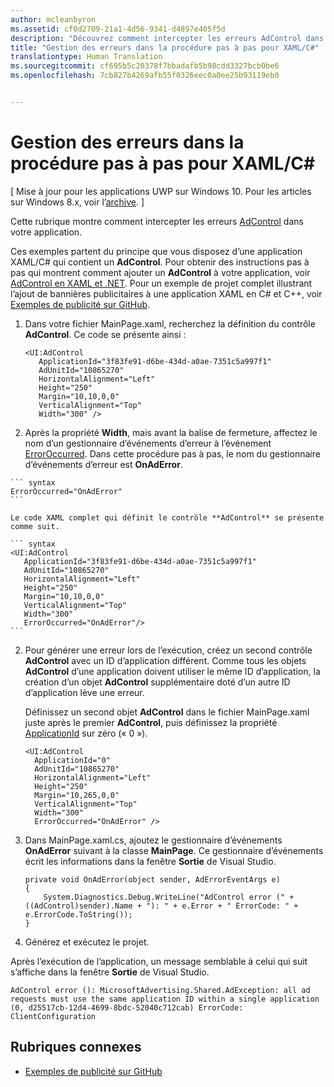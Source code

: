 ```yaml
---
author: mcleanbyron
ms.assetid: cf0d2709-21a1-4d56-9341-d4897e405f5d
description: "Découvrez comment intercepter les erreurs AdControl dans votre application."
title: "Gestion des erreurs dans la procédure pas à pas pour XAML/C#"
translationtype: Human Translation
ms.sourcegitcommit: cf695b5c20378f7bbadafb5b98cdd3327bcb0be6
ms.openlocfilehash: 7cb827b4269afb55f0326eec0a0ee25b93119eb0


---
```


# Gestion des erreurs dans la procédure pas à pas pour XAML/C#


\[ Mise à jour pour les applications UWP sur Windows 10. Pour les articles sur Windows 8.x, voir l’[archive](http://go.microsoft.com/fwlink/p/?linkid=619132). \]

Cette rubrique montre comment intercepter les erreurs [AdControl](https://msdn.microsoft.com/library/windows/apps/microsoft.advertising.winrt.ui.adcontrol.aspx) dans votre application.

Ces exemples partent du principe que vous disposez d’une application XAML/C# qui contient un **AdControl**. Pour obtenir des instructions pas à pas qui montrent comment ajouter un **AdControl** à votre application, voir [AdControl en XAML et .NET](adcontrol-in-xaml-and--net.md). Pour un exemple de projet complet illustrant l’ajout de bannières publicitaires à une application XAML en C# et C++, voir [Exemples de publicité sur GitHub](http://aka.ms/githubads).

1.  Dans votre fichier MainPage.xaml, recherchez la définition du contrôle **AdControl**. Ce code se présente ainsi :

    ``` syntax
    <UI:AdControl
       ApplicationId="3f83fe91-d6be-434d-a0ae-7351c5a997f1"
       AdUnitId="10865270"
       HorizontalAlignment="Left"
       Height="250"
       Margin="10,10,0,0"
       VerticalAlignment="Top"
       Width="300" />
    ```

2.   Après la propriété **Width**, mais avant la balise de fermeture, affectez le nom d’un gestionnaire d’événements d’erreur à l’événement [ErrorOccurred](https://msdn.microsoft.com/library/windows/apps/microsoft.advertising.winrt.ui.adcontrol.erroroccurred.aspx). Dans cette procédure pas à pas, le nom du gestionnaire d’événements d’erreur est **OnAdError**.

    ``` syntax
    ErrorOccurred="OnAdError"
    ```

    Le code XAML complet qui définit le contrôle **AdControl** se présente comme suit.

    ``` syntax
    <UI:AdControl
       ApplicationId="3f83fe91-d6be-434d-a0ae-7351c5a997f1"
       AdUnitId="10865270"
       HorizontalAlignment="Left"
       Height="250"
       Margin="10,10,0,0"
       VerticalAlignment="Top"
       Width="300"
       ErrorOccurred="OnAdError"/>
    ```

2.  Pour générer une erreur lors de l’exécution, créez un second contrôle **AdControl** avec un ID d’application différent. Comme tous les objets **AdControl** d’une application doivent utiliser le même ID d’application, la création d’un objet **AdControl** supplémentaire doté d’un autre ID d’application lève une erreur.

    Définissez un second objet **AdControl** dans le fichier MainPage.xaml juste après le premier **AdControl**, puis définissez la propriété [ApplicationId](https://msdn.microsoft.com/library/windows/apps/microsoft.advertising.winrt.ui.adcontrol.applicationid.aspx) sur zéro (« 0 »).

    ``` syntax
    <UI:AdControl
      ApplicationId="0"
      AdUnitId="10865270"
      HorizontalAlignment="Left"
      Height="250"
      Margin="10,265,0,0"
      VerticalAlignment="Top"
      Width="300"
      ErrorOccurred="OnAdError" />
    ```

3.  Dans MainPage.xaml.cs, ajoutez le gestionnaire d’événements **OnAdError** suivant à la classe **MainPage**. Ce gestionnaire d’événements écrit les informations dans la fenêtre **Sortie** de Visual Studio.

    ``` syntax
    private void OnAdError(object sender, AdErrorEventArgs e)
    {
        System.Diagnostics.Debug.WriteLine("AdControl error (" + ((AdControl)sender).Name + "): " + e.Error + " ErrorCode: " + e.ErrorCode.ToString());
    }
    ```

4.  Générez et exécutez le projet.

Après l’exécution de l’application, un message semblable à celui qui suit s’affiche dans la fenêtre **Sortie** de Visual Studio.

``` syntax
AdControl error (): MicrosoftAdvertising.Shared.AdException: all ad requests must use the same application ID within a single application (0, d25517cb-12d4-4699-8bdc-52040c712cab) ErrorCode: ClientConfiguration
```

## Rubriques connexes

* [Exemples de publicité sur GitHub](http://aka.ms/githubads)

 



<!--HONumber=Jun16_HO4-->


